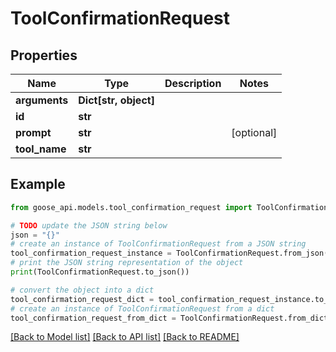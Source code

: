 # ToolConfirmationRequest


## Properties

Name | Type | Description | Notes
------------ | ------------- | ------------- | -------------
**arguments** | **Dict[str, object]** |  | 
**id** | **str** |  | 
**prompt** | **str** |  | [optional] 
**tool_name** | **str** |  | 

## Example

```python
from goose_api.models.tool_confirmation_request import ToolConfirmationRequest

# TODO update the JSON string below
json = "{}"
# create an instance of ToolConfirmationRequest from a JSON string
tool_confirmation_request_instance = ToolConfirmationRequest.from_json(json)
# print the JSON string representation of the object
print(ToolConfirmationRequest.to_json())

# convert the object into a dict
tool_confirmation_request_dict = tool_confirmation_request_instance.to_dict()
# create an instance of ToolConfirmationRequest from a dict
tool_confirmation_request_from_dict = ToolConfirmationRequest.from_dict(tool_confirmation_request_dict)
```
[[Back to Model list]](../README.md#documentation-for-models) [[Back to API list]](../README.md#documentation-for-api-endpoints) [[Back to README]](../README.md)


